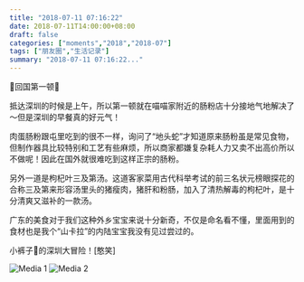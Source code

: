 ```yaml
---
title: "2018-07-11 07:16:22"
date: 2018-07-11T14:00:00+08:00
draft: false
categories: ["moments","2018","2018-07"]
tags: ["朋友圈","生活记录"]
summary: "2018-07-11 07:16:22..."
---
```


🌟回国第一顿🌟

抵达深圳的时候是上午，所以第一顿就在喵喵家附近的肠粉店十分接地气地解决了～但是深圳的早餐真的好元气！

肉蛋肠粉跟屯里吃到的很不一样，询问了“地头蛇”才知道原来肠粉虽是常见食物，但制作器具比较特别和工艺有些麻烦，所以商家都嫌复杂耗人力又卖不出高价所以不做呢！因此在国外就很难吃到这样正宗的肠粉。

另外一道是枸杞叶三及第汤。这道客家菜用古代科举考试的前三名状元榜眼探花的合称三及第来形容汤里头的猪瘦肉，猪肝和粉肠，加入了清热解毒的枸杞叶，是十分清爽又滋补的一款汤。

广东的美食对于我们这种外乡宝宝来说十分新奇，不仅是命名看不懂，里面用到的食材也是我个“山卡拉”的内陆宝宝我没有见过尝过的。

小裤子🐰的深圳大冒险！[憨笑]

![Media 1](/Moments/photos/2018-07-11/201807110716220.jpg)
![Media 2](/Moments/photos/2018-07-11/201807110716221.jpg)

